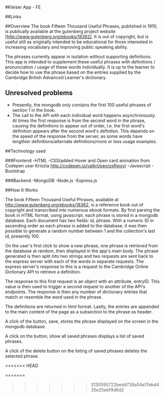 #Kleiser App - FE

##Links


##Overview
 The book Fifteen Thousand Useful Phrases, published in 1910, is publically available at the gutenberg project website [http://www.gutenberg.org/ebooks/18362]. It is out of copyright, but is useful still as originally intended to be educational for those interested in increasing vocabulary and improving public speaking ability. 
 
 The phrases currently appear in isolation without supporting definitions. This app is intended to supplement these useful phrases with definitions / pronunciation / usage of these words individually. It is up to the learner to decide how to use the phrase based on the entries supplied by the Cambridge British Advanced Learner's dictionary. 

## Unresolved problems
- Presently, the mongodb only contains the first 100 useful phrases of section 1 in the book.
- The call to the API with each individual word happens asynchronously. At times the first response is from the second word in the phrase, causing the definitions to appear out of order, i.e. the first word's definition appears after the second word's defintion. This depends on the speed of the response from the server, as some words have lengthier definitions/alternate definitions/more or less usage examples.

##Technology used

###Frontend
-HTML
-CSS(added Hover and Open card animation from Codepen user Kriszta http://codepen.io/vajkri/pen/oxRwxy)
-Javascript
-Bootstrap

###Backend
-MongoDB
-Node.js
-Express.js

##How It Works

The book Fifteen Thousand Useful Phrases, available at http://www.gutenberg.org/ebooks/18362, is a reference book out of copyright and transcribed into numerous ebook formats. By first parsing the book in HTML format, using javascript, each phrase is stored in a mongodb database. Each document has two fields: id, phrase. With a numeric ID in ascending order as each phrase is added to the database, it was then possible to generate a random number between 1 and the collection's last id, presently 100. 

On the user's first click to show a new phrase, one phrase is retrieved from the database at random, then displayed in the app's main body. The phrase generated is then split into two strings and two requests are sent back to the express server with each of the words in separate requests. The express server's response to this is a request to the Cambridge Online Dictionary API to retrieve a definition. 

The response to this first request is an object with an attribute, entryID. This value is then used to trigger a second request to another of the API's endpoints. The response is then any number of dictionary entries that match or resemble the word used in the phrase.

The definitions are returned in html format. Lastly, the entries are appended to the main content of the page as a subsection to the phrase as header.

A click of the button, save, stores the phrase displayed on the screen in the mongodb database. 

A click on the button, show all saved phrases displays a list of saved phrases.

A click of the delete button on the listing of saved phrases deletes the selected phrase.



<<<<<<< HEAD

=======
>>>>>>> 3130595722bedd738a54e17ebd435e25ebf9d6d2
